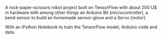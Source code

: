 A rock-paper-scissors robot project built on TensorFlow with about 200 U$ in hardware with 
among other things an Arduino Bit (microcontroller), a bend sensor to build an homemade sensor-glove and a Servo (motor).

With an iPython Notebook to train the TensorFlow model, Arduino code and data.

